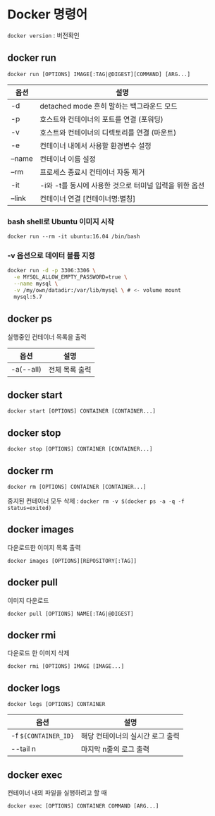 # Docker 명령어

`docker version` : 버전확인

## docker run

`docker run [OPTIONS] IMAGE[:TAG|@DIGEST][COMMAND] [ARG...]`

| 옵션    | 설명                                |
| ----- | --------------------------------- |
| -d    | detached mode 흔히 말하는 백그라운드 모드     |
| -p    | 호스트와 컨테이너의 포트를 연결 (포워딩)           |
| -v    | 호스트와 컨테이너의 디렉토리를 연결 (마운트)         |
| -e    | 컨테이너 내에서 사용할 환경변수 설정              |
| –name | 컨테이너 이름 설정                        |
| –rm   | 프로세스 종료시 컨테이너 자동 제거               |
| -it   | -i와 -t를 동시에 사용한 것으로 터미널 입력을 위한 옵션 |
| –link | 컨테이너 연결 [컨테이너명:별칭]                |

### bash shell로 Ubuntu 이미지 시작

`docker run --rm -it ubuntu:16.04 /bin/bash`

### -v 옵션으로 데이터 볼륨 지정

```sh
docker run -d -p 3306:3306 \
  -e MYSQL_ALLOW_EMPTY_PASSWORD=true \
  --name mysql \
  -v /my/own/datadir:/var/lib/mysql \ # <- volume mount
  mysql:5.7
```

## docker ps

실행중인 컨테이너 목록을 출력

| 옵션        | 설명       |
| --------- | -------- |
| -a(--all) | 전체 목록 출력 |

## docker start

`docker start [OPTIONS] CONTAINER [CONTAINER...]`

## docker stop

`docker stop [OPTIONS] CONTAINER [CONTAINER...]`

## docker rm

`docker rm [OPTIONS] CONTAINER [CONTAINER...]`

중지된 컨테이너 모두 삭제 : `docker rm -v $(docker ps -a -q -f status=exited)`

## docker images

다운로드한 이미지 목록 출력

`docker images [OPTIONS][REPOSITORY[:TAG]]`

## docker pull

이미지 다운로드

`docker pull [OPTIONS] NAME[:TAG|@DIGEST]`

## docker rmi

다운로드 한 이미지 삭제

`docker rmi [OPTIONS] IMAGE [IMAGE...]`

## docker logs

`docker logs [OPTIONS] CONTAINER`

| 옵션                    | 설명                 |
| --------------------- | ------------------ |
| -f  `${CONTAINER_ID}` | 해당 컨테이너의 실시간 로그 출력 |
| --tail n              | 마지막 n줄의 로그 출력      |

## docker exec

컨테이너 내의 파일을 실행하려고 할 때

`docker exec [OPTIONS] CONTAINER COMMAND [ARG...]`